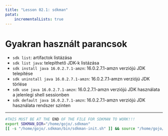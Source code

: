 ```yaml
---
title: "Lesson 02.1: sdkman"
patat:
    incrementalLists: true
---
```


# Gyakran használt parancsok

- `sdk list`: artifactok listázása
- `sdk list java`: telepíthető JDK-k listázása
- `sdk install java 16.0.2.7.1-amzn`: 16.0.2.7.1-amzn verziójú JDK telepítése
- `sdk uninstall java 16.0.2.7.1-amzn`: 16.0.2.7.1-amzn verziójú JDK törlése
- `sdk use java 16.0.2.7.1-amzn`: 16.0.2.7.1-amzn verziójú JDK használata a jelenlegi shell sessionben
- `sdk default java 16.0.2.7.1-amzn`: 16.0.2.7.1-amzn verziójú JDK használata rendszer szinten

---

```bash
#THIS MUST BE AT THE END OF THE FILE FOR SDKMAN TO WORK!!!
export SDKMAN_DIR="/home/gojo/.sdkman"
[[ -s "/home/gojo/.sdkman/bin/sdkman-init.sh" ]] && source "/home/gojo/.sdkman/bin/sdkman-init.sh"
```
  